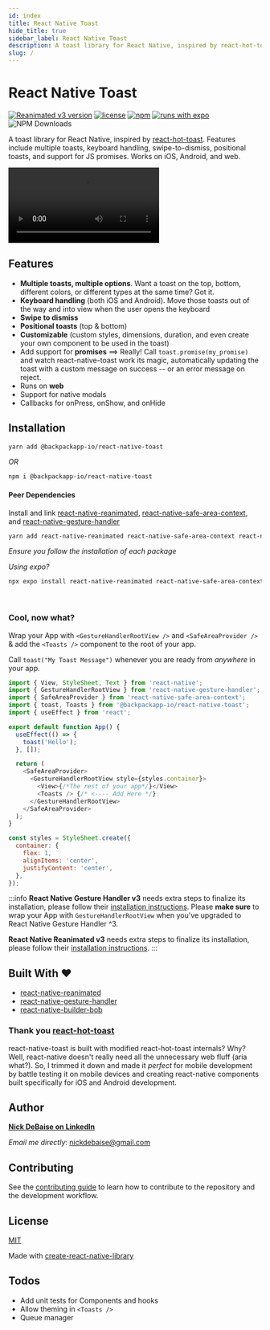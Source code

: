 ```yaml
---
id: index
title: React Native Toast
hide_title: true
sidebar_label: React Native Toast
description: A toast library for React Native, inspired by react-hot-toast. Features include multiple toasts, keyboard handling, swipe-to-dismiss, positional toasts, and support for JS promises. Works on iOS, Android, and web.
slug: /
---
```


<head>
  <title>React Native Toast</title>
</head>

# React Native Toast

[![Reanimated v3 version](https://img.shields.io/github/package-json/v/backpackapp-io/react-native-toast/master?label=Reanimated%20v3&style=flat-square)](https://www.npmjs.com/package/@backpackapp-io/react-native-toast)
[![license](https://img.shields.io/npm/l/@backpackapp-io/react-native-toast?style=flat-square)](https://www.npmjs.com/package/@backpackapp-io/react-native-toast) [![npm](https://img.shields.io/badge/types-included-blue?style=flat-square)](https://www.npmjs.com/package/@backpackapp-io/react-native-toast) [![runs with expo](https://img.shields.io/badge/Runs%20with%20Expo-4630EB.svg?style=flat-square&logo=EXPO&labelColor=f3f3f3&logoColor=000)](https://expo.io/) <br /> ![NPM Downloads](https://img.shields.io/npm/dw/%40backpackapp-io%2Freact-native-toast?style=flat-square)

A toast library for React Native, inspired by [react-hot-toast](https://react-hot-toast.com/docs). Features include multiple toasts, keyboard handling, swipe-to-dismiss, positional toasts, and support for JS promises. Works on iOS, Android, and web.

![video](https://user-images.githubusercontent.com/27066041/180588807-1ca73f29-56d7-4e44-ac0c-9f2e2cdeb94c.mp4)


## Features
- **Multiple toasts, multiple options**. Want a toast on the top, bottom, different colors, or different types at the same time? Got it.
- **Keyboard handling** (both iOS and Android). Move those toasts out of the way and into view when the user opens the keyboard
- **Swipe to dismiss**
- **Positional toasts** (top & bottom)
- **Customizable** (custom styles, dimensions, duration, and even create your own component to be used in the toast)
- Add support for **promises** ==> Really! Call `toast.promise(my_promise)` and watch react-native-toast work its magic, automatically updating the toast with a custom message on success -- or an error message on reject.
- Runs on **web**
- Support for native modals
- Callbacks for onPress, onShow, and onHide
## Installation
```sh
yarn add @backpackapp-io/react-native-toast
```
*OR*
```sh
npm i @backpackapp-io/react-native-toast
```
#### Peer Dependencies
Install and link [react-native-reanimated](https://docs.swmansion.com/react-native-reanimated/docs/fundamentals/getting-started/), [react-native-safe-area-context](https://github.com/th3rdwave/react-native-safe-area-context), and [react-native-gesture-handler](https://docs.swmansion.com/react-native-gesture-handler/docs/installation)

```sh
yarn add react-native-reanimated react-native-safe-area-context react-native-gesture-handler
```
*Ensure you follow the installation of each package*


*Using expo?*
```sh
npx expo install react-native-reanimated react-native-safe-area-context react-native-gesture-handler
```
<br />

### Cool, now what?
Wrap your App with ``<GestureHandlerRootView />`` and ``<SafeAreaProvider />`` & add the ``<Toasts />`` component to the root of your app.

Call ``toast("My Toast Message")`` whenever you are ready from *anywhere* in your app.

```js
import { View, StyleSheet, Text } from 'react-native';
import { GestureHandlerRootView } from 'react-native-gesture-handler';
import { SafeAreaProvider } from 'react-native-safe-area-context';
import { toast, Toasts } from '@backpackapp-io/react-native-toast';
import { useEffect } from 'react';

export default function App() {
  useEffect(() => {
    toast('Hello');
  }, []);

  return (
    <SafeAreaProvider>
      <GestureHandlerRootView style={styles.container}>
        <View>{/*The rest of your app*/}</View>
        <Toasts /> {/* <---- Add Here */}
      </GestureHandlerRootView>
    </SafeAreaProvider>
  );
}

const styles = StyleSheet.create({
  container: {
    flex: 1,
    alignItems: 'center',
    justifyContent: 'center',
  },
});
```

:::info
**React Native Gesture Handler v3** needs extra steps to finalize its installation, please follow their [installation instructions](https://docs.swmansion.com/react-native-gesture-handler/docs/fundamentals/installation). Please **make sure** to wrap your App with `GestureHandlerRootView` when you've upgraded to React Native Gesture Handler ^3.

**React Native Reanimated v3** needs extra steps to finalize its installation, please follow their [installation instructions](https://docs.swmansion.com/react-native-reanimated/docs/fundamentals/getting-started).
:::

## Built With ❤️

- [react-native-reanimated](https://github.com/software-mansion/react-native-reanimated)
- [react-native-gesture-handler](https://github.com/software-mansion/react-native-gesture-handler)
- [react-native-builder-bob](https://github.com/callstack/react-native-builder-bob)


### Thank you [react-hot-toast](https://react-hot-toast.com)

react-native-toast is built with modified react-hot-toast internals? Why? Well, react-native doesn't really need all the unnecessary web fluff (aria what?). So, I trimmed it down and made it *perfect* for mobile development by battle testing it on mobile devices and creating react-native components built specifically for iOS and Android development.


## Author
**[Nick DeBaise on LinkedIn](https://www.linkedin.com/in/nick-debaise/)**

*Email me directly*: nickdebaise@gmail.com


## Contributing
See the [contributing guide](https://github.com/backpackapp-io/react-native-toast/blob/master/CONTRIBUTING.md) to learn how to contribute to the repository and the development workflow.

## License
[MIT](https://github.com/backpackapp-io/react-native-toast/blob/master/LICENSE)

Made with [create-react-native-library](https://github.com/callstack/react-native-builder-bob)

## Todos

- Add unit tests for Components and hooks
- Allow theming in `<Toasts />`
- Queue manager

